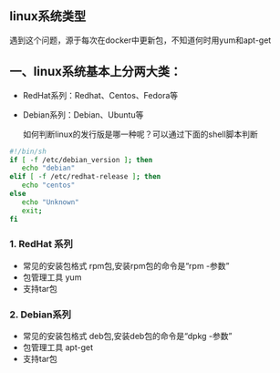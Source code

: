 ## linux系统类型

遇到这个问题，源于每次在docker中更新包，不知道何时用yum和apt-get

## 一、linux系统基本上分两大类：

- RedHat系列：Redhat、Centos、Fedora等
- Debian系列：Debian、Ubuntu等 

   如何判断linux的发行版是哪一种呢？可以通过下面的shell脚本判断

```sh
#!/bin/sh
if [ -f /etc/debian_version ]; then
   echo "debian"
elif [ -f /etc/redhat-release ]; then
   echo "centos"
else
   echo "Unknown"
   exit;
fi
```



### 1. RedHat 系列 

- 常见的安装包格式 rpm包,安装rpm包的命令是“rpm -参数” 
-  包管理工具 yum 
-  支持tar包 

### 2. Debian系列

- 常见的安装包格式 deb包,安装deb包的命令是“dpkg -参数”
- 包管理工具 apt-get
- 支持tar包

